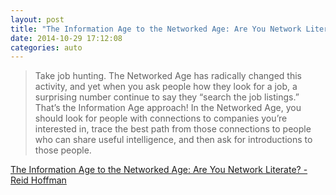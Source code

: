 ```yaml
---
layout: post
title: "The Information Age to the Networked Age: Are You Network Literate? | Reid Hoffman"
date: 2014-10-29 17:12:08
categories: auto
---
```


> Take job hunting. The Networked Age has radically changed this activity, and yet when you ask people how they look for a job, a surprising number continue to say they “search the job listings.” That’s the Information Age approach! In the Networked Age, you should look for people with connections to companies you’re interested in, trace the best path from those connections to people who can share useful intelligence, and then ask for introductions to those people.

 <!-- --> 

[The Information Age to the Networked Age: Are You Network Literate? - Reid Hoffman](http://reidhoffman.org/information-age-networked-age-network-literate/)